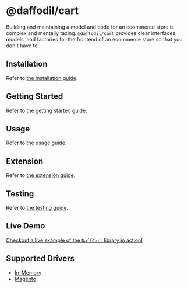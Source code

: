 # @daffodil/cart

Building and maintaining a model and code for an ecommerce store is complex and mentally taxing. `@daffodil/cart`
provides clear interfaces, models, and factories for the frontend of an ecommerce store so that you don't have to.

## Installation

Refer to [the installation guide](./guides/installation).

## Getting Started

Refer to [the getting started guide](./guides/getting-started).

## Usage

Refer to [the usage guide](./guides/usage).

## Extension

Refer to [the extension guide](./guides/extension).

## Testing

Refer to [the testing guide](./guides/testing).

## Live Demo

[Checkout a live example of the `DaffCart` library in action!]()

## Supported Drivers
- [In-Memory](./drivers/in-memory.md)
- [Magento](./drivers/magento.md)